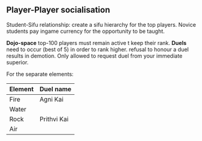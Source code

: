 
## Player-Player socialisation

Student-Sifu relationship: create a sifu hierarchy for the top players. Novice students pay ingame currency for the opportunity to be taught.

**Dojo-space** top-100 players must remain active t keep their rank. **Duels** need to occur (best of 5) in order to rank higher. refusal to honour a duel results in demotion. Only allowed to request duel from your immediate superior.

For the separate elements:


| Element | Duel name   |
| ------- | ----------- |
| Fire    | Agni Kai    |
| Water   |             |
| Rock    | Prithvi Kai |
| Air     |             |
